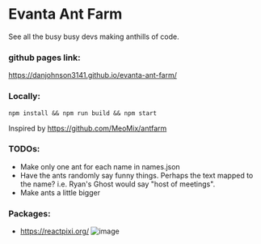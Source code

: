 # Evanta Ant Farm

See all the busy busy devs making anthills of code.

### github pages link: 
https://danjohnson3141.github.io/evanta-ant-farm/

### Locally:
`npm install && npm run build && npm start`

Inspired by https://github.com/MeoMix/antfarm

### TODOs:
* Make only one ant for each name in names.json
* Have the ants randomly say funny things. Perhaps the text mapped to the name? i.e. Ryan's Ghost would say "host of meetings".
* Make ants a little bigger

### Packages:
* https://reactpixi.org/
![image](https://user-images.githubusercontent.com/3516254/160885978-321c5874-172e-488a-892b-625d80f86d5c.png)
